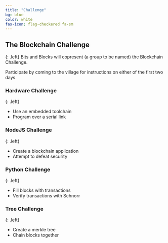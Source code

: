 ```yaml
---
title: "Challenge"
bg: blue
color: white
fas-icon: flag-checkered fa-sm
---
```


## The Blockchain Challenge
{: .left}
Bits and Blocks will copresent (a group to be named) the Blockchain Challenge.

Participate by coming to the village for instructions on either of the first two days.

### Hardware Challenge
{: .left}
* Use an embedded toolchain
* Program over a serial link

### NodeJS Challenge
{: .left}
* Create a blockchain application
* Attempt to defeat security

### Python Challenge
{: .left}
* Fill blocks with transactions
* Verify transactions with Schnorr

### Tree Challenge
{: .left}
* Create a merkle tree
* Chain blocks together

